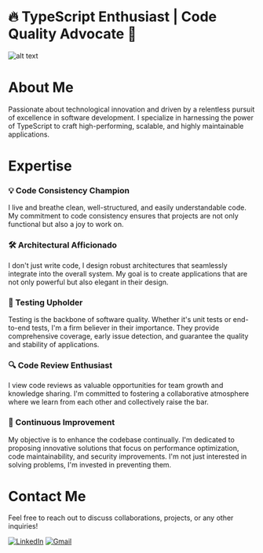 # 🔥 TypeScript Enthusiast | Code Quality Advocate 🚀

![alt text](https://media.licdn.com/dms/image/D4D16AQGSwYgC5UvL3A/profile-displaybackgroundimage-shrink_350_1400/0/1670369432866?e=1703721600&v=beta&t=FwNK3e6ut9b2-1nuXQDljJdqVBE1madivNzi6hiLCzI)

# About Me
Passionate about technological innovation and driven by a relentless pursuit of excellence in software development.
I specialize in harnessing the power of TypeScript to craft high-performing, scalable, and highly maintainable applications.

# Expertise

### 💡 Code Consistency Champion
I live and breathe clean, well-structured, and easily understandable code. My commitment to code consistency ensures that projects are not only functional but also a joy to work on.

### 🛠️ Architectural Afficionado
I don't just write code, I design robust architectures that seamlessly integrate into the overall system. My goal is to create applications that are not only powerful but also elegant in their design.

### 🧪 Testing Upholder
Testing is the backbone of software quality. Whether it's unit tests or end-to-end tests, I'm a firm believer in their importance. They provide comprehensive coverage, early issue detection, and guarantee the quality and stability of applications.

### 🔍 Code Review Enthusiast
I view code reviews as valuable opportunities for team growth and knowledge sharing. I'm committed to fostering a collaborative atmosphere where we learn from each other and collectively raise the bar.

### 🌟 Continuous Improvement
My objective is to enhance the codebase continually. I'm dedicated to proposing innovative solutions that focus on performance optimization, code maintainability, and security improvements. I'm not just interested in solving problems, I'm invested in preventing them.

# Contact Me
Feel free to reach out to discuss collaborations, projects, or any other inquiries!

[![LinkedIn](https://img.shields.io/badge/LinkedIn-0A66C2?style=for-the-badge&logo=linkedin&logoColor=white)](https://www.linkedin.com/in/julien-benat/)
[![Gmail](https://img.shields.io/badge/Gmail-D14836?style=for-the-badge&logo=gmail&logoColor=white)](mailto:benat.julien@gmail.com)
 

